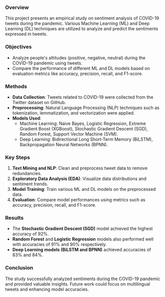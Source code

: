 ### Overview

This project presents an empirical study on sentiment analysis of COVID-19 tweets during the pandemic. Various Machine Learning (ML) and Deep Learning (DL) techniques are utilized to analyze and predict the sentiments expressed in tweets.

### Objectives

- Analyze people's attitudes (positive, negative, neutral) during the COVID-19 pandemic using tweets.
- Compare the performance of different ML and DL models based on evaluation metrics like accuracy, precision, recall, and F1-score.

### Methods

- **Data Collection**: Tweets related to COVID-19 were collected from the Twitter dataset on GitHub.
- **Preprocessing**: Natural Language Processing (NLP) techniques such as tokenization, lemmatization, and vectorization were applied.
- **Models Used**:
  - Machine Learning: Naive Bayes, Logistic Regression, Extreme Gradient Boost (XGBoost), Stochastic Gradient Descent (SGD), Random Forest, Support Vector Machine (SVM).
  - Deep Learning: Bidirectional Long Short-Term Memory (BiLSTM), Backpropagation Neural Networks (BPNN).

### Key Steps

1. **Text Mining and NLP**: Clean and preprocess tweet data to remove redundancies.
2. **Exploratory Data Analysis (EDA)**: Visualize data distributions and sentiment trends.
3. **Model Training**: Train various ML and DL models on the preprocessed data.
4. **Evaluation**: Compare model performances using metrics such as accuracy, precision, recall, and F1-score.

### Results

- The **Stochastic Gradient Descent (SGD)** model achieved the highest accuracy of 92%.
- **Random Forest** and **Logistic Regression** models also performed well with accuracies of 91% and 90% respectively.
- **Deep Learning models (BiLSTM and BPNN)** achieved accuracies of 83% and 84%.

### Conclusion

The study successfully analyzed sentiments during the COVID-19 pandemic and provided valuable insights. Future work could focus on multilingual tweets and enhancing model accuracies.
